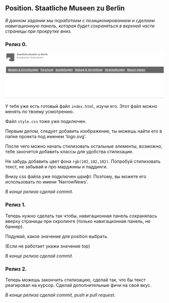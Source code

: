 ## Position. Staatliche Museen zu Berlin

_В данном задании мы поработаем с позиционированием и сделаем навигационную панель, которая будет сохраняться в верхней части страницы при прокрутке вниз._  

### Релиз 0.

<img src="example.png" >

У тебя уже есть готовый файл `index.html`, изучи его. Этот файл можно менять по твоему усмотрению.  

Файл `style.css` тоже уже подключен.

Первым делом, следует добавить изображение, ты можешь найти его в папке проекта под именем 'logo.svg'.

После чего можно начать стилизовать остальные элементы, возможно, тебе захочется добавить классы для удобства стилизации.

Не забудь добавить цвет фона `rgb(102,102,102)`. Попробуй стилизовать текст, не забывай и про марджины и паддинги.

Внизу css файла уже подключен шрифт. Поэтому, вы можете его использовать по имени 'NarrowNews'.

_В конце релиза сделай commit._


### Релиз 1.

Теперь нужно сделать так чтобы, навигационная панель сохранялась вверху страницы при скролинге (только навигационная панель, не баннер).

Подумай, какое значение для position выбрать. 

(Если не работает укажи значение top)

_В конце релиза сделай commit._

### Релиз 2.

Теперь можешь закончить стилизацию, сделай так, что бы текст реагировал на курсор. Сделай дополнительные фичи на свой вкус. 

_В конце релиза сделай commit, push и pull request._ 